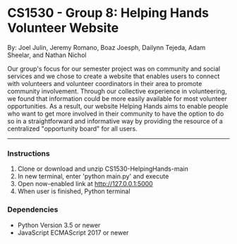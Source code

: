# CS1530 - Group 8: Helping Hands Volunteer Website
By: Joel Julin, Jeremy Romano, Boaz Joesph, Dailynn Tejeda, Adam Sheelar, and Nathan Nichol

Our group's focus for our semester project was on community and social services and
we chose to create a website that enables users to connect with volunteers and
volunteer coordinators in their area to promote community involvement. Through our
collective experience in volunteering, we found that information could be more easily
available for most volunteer opportunities. As a result, our website Helping Hands
aims to enable people who want to get more involved in their community to have the
option to do so in a straightforward and informative way by providing the resource
of a centralized "opportunity board" for all users.

---------------------------------------------------------------------------------------------
### Instructions
1. Clone or download and unzip CS1530-HelpingHands-main
2. In new terminal, enter 'python main.py' and execute
3. Open now-enabled link at http://127.0.0.1:5000
4. When user is finished, Python terminal

### Dependencies
- Python Version 3.5 or newer
- JavaScript ECMAScript 2017 or newer
